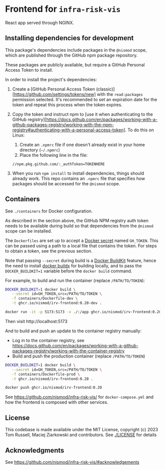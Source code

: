 # Frontend for `infra-risk-vis`

React app served through NGINX.

## Installing dependencies for development

This package's dependencies include packages in the `@nismod` scope, which are
published through the GitHub npm package repository.

These packages are publicly available, but require a GitHub Personal Access
Token to install.

In order to install the project's dependencies:

1. Create a [GitHub Personal Access Token
   (classic)][https://github.com/settings/tokens/new] with the `read:packages`
   permission selected. It's recommended to set an expiration date for the token
   and repeat this process when the token expires.
2. Copy the token and instruct npm to [use it when authenticating to the GitHub
   registry][https://docs.github.com/en/packages/working-with-a-github-packages-registry/working-with-the-npm-registry#authenticating-with-a-personal-access-token].
   To do this on Linux:

   1. Create an `.npmrc` file if one doesn't already exist in your home directory (`~/.npmrc`)
   2. Place the following line in the file:

   ```
   //npm.pkg.github.com/:_authToken=TOKENHERE
   ```

3. When you run `npm install` to install dependencies, things should already
   work. This repo contains an `.npmrc` file that specifies how packages should
   be accessed for the `@nismod` scope.

## Containers

See `./containers` for Docker configuration.

As described in the section above, the GitHub NPM registry auth token needs to
be available during build so that dependencies from the `@nismod` scope can be
installed.

The `Dockerfiles` are set up to accept a [Docker
secret](https://docs.docker.com/engine/swarm/secrets/) named `GH_TOKEN`. This
can be passed using a path to a local file that contains the token. For steps to
obtain a token, see the previous section.

Note that passing `--secret` during build is a [Docker
BuildKit](https://docs.docker.com/build/buildkit/) feature, hence the need to
install [docker buildx](https://github.com/docker/buildx) for building locally,
and to pass the `DOCKER_BUILDKIT=1` variable before the `docker build` command.

For example, to build and run the container (replace `/PATH/TO/TOKEN`):

```bash
DOCKER_BUILDKIT=1 docker build \
   --secret id=GH_TOKEN,src=/PATH/TO/TOKEN \
   -f containers/Dockerfile-dev \
   -t ghcr.io/nismod/irv-frontend:0.20-dev .

docker run -it -p 5173:5173 -v ./:/app ghcr.io/nismod/irv-frontend:0.20-dev
```

Then visit http://localhost:5173

And to build and push an update to the container registry manually:

- Log in to the container registry, see
  https://docs.github.com/en/packages/working-with-a-github-packages-registry/working-with-the-container-registry
- Build and push the production container (replace `/PATH/TO/TOKEN`)

```bash
DOCKER_BUILDKIT=1 docker build \
   --secret id=GH_TOKEN,src=/PATH/TO/TOKEN \
   -f containers/Dockerfile-prod \
   -t ghcr.io/nismod/irv-frontend:0.20 .

docker push ghcr.io/nismod/irv-frontend:0.20
```

See https://github.com/nismod/infra-risk-vis/ for `docker-compose.yml` and how
the frontend is composed with other services.

## License

This codebase is made available under the MIT License, copyright (c) 2023 Tom
Russell, Maciej Ziarkowski and contributors. See [./LICENSE](./LICENSE) for
details

## Acknowledgments

See https://github.com/nismod/infra-risk-vis/#acknowledgements
